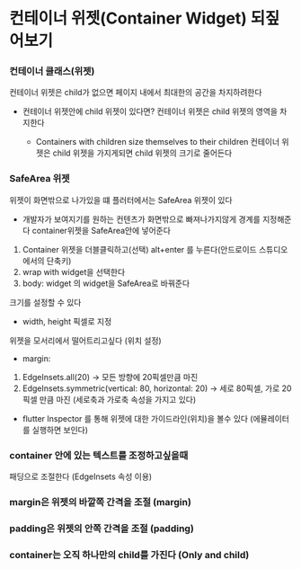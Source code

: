 [comment]: <> (코딩세프 플러터 강의 순한맛 시즌1 21강 컨테이너 위젯 되짚어보기)

# 컨테이너 위젯(Container Widget) 되짚어보기

### 컨테이너 클래스(위젯)
컨테이너 위젯은 child가 없으면 페이지 내에서 최대한의 공간을 차지하려한다 <br>

- 컨테이너 위젯안에 child 위젯이 있다면?
컨테이너 위젯은 child 위젯의 영역을 차지한다 <br>

  - Containers with children size themselves to their children
  컨테이너 위젯은 child 위젯을 가지게되면 child 위젯의 크기로 줄어든다<br>

### SafeArea 위젯 
위젯이 화면밖으로 나가있을 떄 플러터에서는 SafeArea 위젯이 있다
- 개발자가 보여지기를 원하는 컨텐츠가 화면밖으로 빠져나가지않게 경계를 지정해준다
container위젯을 SafeArea안에 넣어준다

1. Container 위젯을 더블클릭하고(선택) alt+enter 를 누른다(안드로이드 스튜디오에서의 단축키)
2. wrap with widget을 선택한다
3. body: widget 의 widget을 SafeArea로 바꿔준다

크기를 설정할 수 있다
- width, height 픽셀로 지정

위젯을 모서리에서 떨어트리고싶다 (위치 설정)
- margin:
1. EdgeInsets.all(20) -> 모든 방향에 20픽셀만큼 마진
2. EdgeInsets.symmetric(vertical: 80, horizontal: 20) -> 세로 80픽셀, 가로 20픽셀 만큼 마진 (세로축과 가로축 속성을 가지고 있다)

- flutter Inspector 를 통해 위젯에 대한 가이드라인(위치)을 볼수 있다 (에뮬레이터를 실행하면 보인다)

### container 안에 있는 텍스트를 조정하고싶을때
패딩으로 조절한다 (EdgeInsets 속성 이용)

### margin은 위젯의 바깥쪽 간격을 조절 (margin)
### padding은 위젯의 안쪽 간격을 조절 (padding)
### container는 오직 하나만의 child를 가진다 (Only and child)
